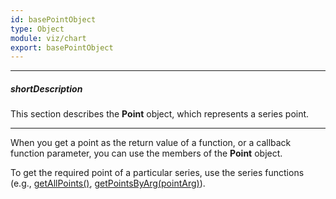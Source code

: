 ```yaml
---
id: basePointObject
type: Object
module: viz/chart
export: basePointObject
---
```

---
##### shortDescription
This section describes the **Point** object, which represents a series point.

---
When you get a point as the return value of a function, or a callback function parameter, you can use the members of the **Point** object.

To get the required point of a particular series, use the series functions (e.g., [getAllPoints()](/api-reference/20%20Data%20Visualization%20Widgets/dxChart/7%20Chart%20Elements/Series/3%20Methods/getAllPoints().md '/Documentation/ApiReference/UI_Components/dxChart/Chart_Elements/Series/Methods/#getAllPoints'), [getPointsByArg(pointArg)](/api-reference/20%20Data%20Visualization%20Widgets/BaseChart/7%20Chart%20Elements/Series/3%20Methods/getPointsByArg(pointArg).md '/Documentation/ApiReference/UI_Components/dxChart/Chart_Elements/Series/Methods/#getPointsByArgpointArg')).